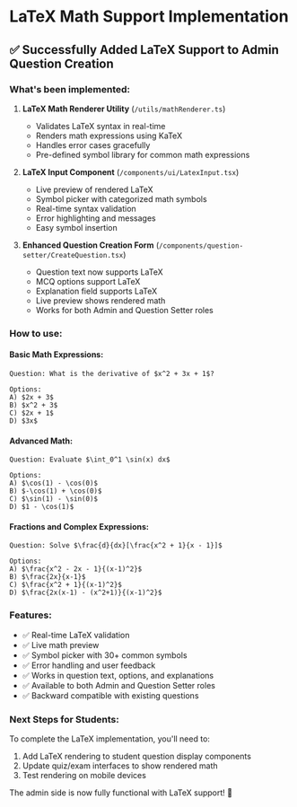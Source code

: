 # LaTeX Math Support Implementation

## ✅ **Successfully Added LaTeX Support to Admin Question Creation**

### **What's been implemented:**

1. **LaTeX Math Renderer Utility** (`/utils/mathRenderer.ts`)
   - Validates LaTeX syntax in real-time
   - Renders math expressions using KaTeX
   - Handles error cases gracefully
   - Pre-defined symbol library for common math expressions

2. **LaTeX Input Component** (`/components/ui/LatexInput.tsx`)
   - Live preview of rendered LaTeX
   - Symbol picker with categorized math symbols
   - Real-time syntax validation
   - Error highlighting and messages
   - Easy symbol insertion

3. **Enhanced Question Creation Form** (`/components/question-setter/CreateQuestion.tsx`)
   - Question text now supports LaTeX
   - MCQ options support LaTeX
   - Explanation field supports LaTeX
   - Live preview shows rendered math
   - Works for both Admin and Question Setter roles

### **How to use:**

#### **Basic Math Expressions:**
```
Question: What is the derivative of $x^2 + 3x + 1$?

Options:
A) $2x + 3$
B) $x^2 + 3$
C) $2x + 1$
D) $3x$
```

#### **Advanced Math:**
```
Question: Evaluate $\int_0^1 \sin(x) dx$

Options:
A) $\cos(1) - \cos(0)$
B) $-\cos(1) + \cos(0)$
C) $\sin(1) - \sin(0)$
D) $1 - \cos(1)$
```

#### **Fractions and Complex Expressions:**
```
Question: Solve $\frac{d}{dx}[\frac{x^2 + 1}{x - 1}]$

Options:
A) $\frac{x^2 - 2x - 1}{(x-1)^2}$
B) $\frac{2x}{x-1}$
C) $\frac{x^2 + 1}{(x-1)^2}$  
D) $\frac{2x(x-1) - (x^2+1)}{(x-1)^2}$
```

### **Features:**
- ✅ Real-time LaTeX validation
- ✅ Live math preview
- ✅ Symbol picker with 30+ common symbols
- ✅ Error handling and user feedback
- ✅ Works in question text, options, and explanations
- ✅ Available to both Admin and Question Setter roles
- ✅ Backward compatible with existing questions

### **Next Steps for Students:**
To complete the LaTeX implementation, you'll need to:
1. Add LaTeX rendering to student question display components
2. Update quiz/exam interfaces to show rendered math
3. Test rendering on mobile devices

The admin side is now fully functional with LaTeX support! 🎉
